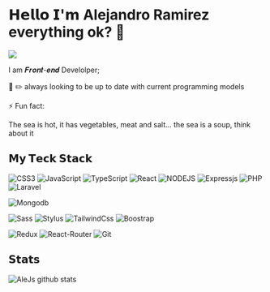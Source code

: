 

<!--
**AleJs/Alejs** is a ✨ _special_ ✨ repository because its `README.md` (this file) appears on your GitHub profile.

Here are some ideas to get you started:

- 🔭 I’m currently working on ...
- 🌱 I’m currently learning ...
- 👯 I’m looking to collaborate on ...
- 🤔 I’m looking for help with ...
- 💬 Ask me about ...
- 📫 How to reach me: ....
- 😄 Pronouns: ...
- ⚡ Fun fact: ...
-->

# 𝗛𝗲𝗹𝗹𝗼 𝗜'𝗺 Alejandro Ramirez everything ok? 👋

[![](https://img.shields.io/badge/LinkedIn-0077B5?style=for-the-badge&logo=linkedin&logoColor=white)](https://www.linkedin.com/in/alejandro-ramirez-11080a143/)

I am 𝑭𝒓𝒐𝒏𝒕-𝒆𝒏𝒅 Develolper;

 :blue_book: :pencil2:  always looking to be up to date with current programming models


⚡ Fun fact: 

The sea is hot, it has vegetables, meat and salt... the sea is a soup, think about it
  

## 𝗠𝘆 𝗧𝗲𝗰𝗸 𝗦𝘁𝗮𝗰𝗸

![CSS3](https://img.shields.io/badge/CSS3-1572B6?style=for-the-badge&logo=css3&logoColor=white)
![JavaScript](https://img.shields.io/badge/JavaScript-F7DF1E?style=for-the-badge&logo=javascript&logoColor=black)
![TypeScript](https://img.shields.io/badge/TypeScript-007ACC?style=for-the-badge&logo=typescript&logoColor=white)
![React](https://img.shields.io/badge/React-20232A?style=for-the-badge&logo=react&logoColor=61DAFB)
![NODEJS](https://img.shields.io/badge/Node.js-43853D?style=for-the-badge&logo=node.js&logoColor=white)
![Expressjs](https://img.shields.io/badge/Express.js-404D59?style=for-the-badge)
![PHP](https://img.shields.io/badge/PHP-777BB4?style=for-the-badge&logo=php&logoColor=white)
![Laravel](https://img.shields.io/badge/Laravel-FF2D20?style=for-the-badge&logo=laravel&logoColor=white)

![Mongodb](https://img.shields.io/badge/MongoDB-4EA94B?style=for-the-badge&logo=mongodb&logoColor=white)

![Sass](https://img.shields.io/badge/Sass-CC6699?style=for-the-badge&logo=sass&logoColor=white)
![Stylus](https://img.shields.io/badge/styled--components-DB7093?style=for-the-badge&logo=styled-components&logoColor=white)
![TailwindCss](https://img.shields.io/badge/Tailwind_CSS-38B2AC?style=for-the-badge&logo=tailwind-css&logoColor=white)
![Boostrap](https://img.shields.io/badge/Bootstrap-563D7C?style=for-the-badge&logo=bootstrap&logoColor=white)



![Redux](https://img.shields.io/badge/Redux-593D88?style=for-the-badge&logo=redux&logoColor=white)
![React-Router](https://img.shields.io/badge/React_Router-CA4245?style=for-the-badge&logo=react-router&logoColor=white)
![Git](https://img.shields.io/badge/GitHub-100000?style=for-the-badge&logo=github&logoColor=white)



## 𝗦𝘁𝗮𝘁𝘀

![AleJs github stats](https://github-readme-stats.vercel.app/api?username=AleJs&show_icons=true&theme=dracula)
